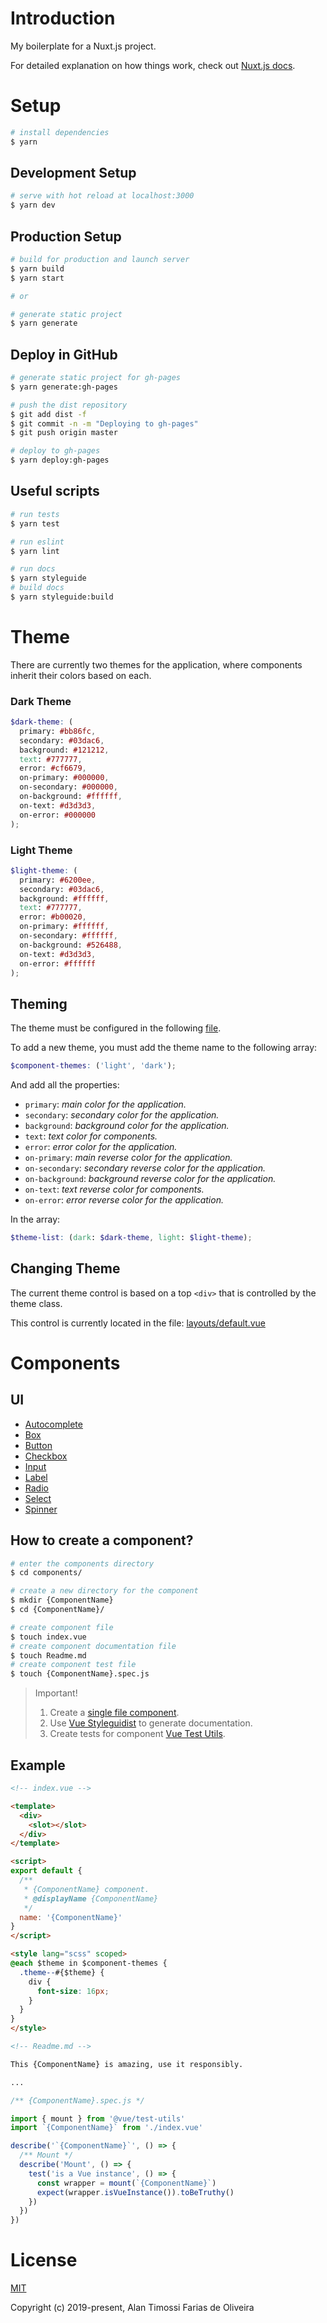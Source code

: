 # Introduction

My boilerplate for a Nuxt.js project.

For detailed explanation on how things work, check out [Nuxt.js docs](https://nuxtjs.org).

# Setup

``` bash
# install dependencies
$ yarn
```

## Development Setup

``` bash
# serve with hot reload at localhost:3000
$ yarn dev
```

## Production Setup

``` bash
# build for production and launch server
$ yarn build
$ yarn start

# or

# generate static project
$ yarn generate
```

## Deploy in GitHub

``` bash
# generate static project for gh-pages
$ yarn generate:gh-pages

# push the dist repository
$ git add dist -f
$ git commit -n -m "Deploying to gh-pages"
$ git push origin master

# deploy to gh-pages
$ yarn deploy:gh-pages

```

## Useful scripts 


``` bash
# run tests
$ yarn test

# run eslint
$ yarn lint

# run docs
$ yarn styleguide
# build docs
$ yarn styleguide:build

```

# Theme

There are currently two themes for the application, where components inherit their colors based on each.

### Dark Theme
```scss
$dark-theme: (
  primary: #bb86fc,
  secondary: #03dac6,
  background: #121212,
  text: #777777,
  error: #cf6679,
  on-primary: #000000,
  on-secondary: #000000,
  on-background: #ffffff,
  on-text: #d3d3d3,
  on-error: #000000
);
```
### Light Theme
```scss
$light-theme: (
  primary: #6200ee,
  secondary: #03dac6,
  background: #ffffff,
  text: #777777,
  error: #b00020,
  on-primary: #ffffff,
  on-secondary: #ffffff,
  on-background: #526488,
  on-text: #d3d3d3,
  on-error: #ffffff
);
```

## Theming

The theme must be configured in the following [file](assets/scss/variables/theme.scss).

To add a new theme, you must add the theme name to the following array:
```scss
$component-themes: ('light', 'dark');
```

And add all the properties:
- `primary`: _main color for the application._
- `secondary`: _secondary color for the application._
- `background`: _background color for the application._
- `text`: _text color for components._
- `error`: _error color for the application._
- `on-primary`: _main reverse color for the application._
- `on-secondary`: _secondary reverse color for the application._
- `on-background`: _background reverse color for the application._
- `on-text`: _text reverse color for components._
- `on-error`: _error reverse color for the application._

In the array:
```scss
$theme-list: (dark: $dark-theme, light: $light-theme);
```

## Changing Theme

The current theme control is based on a top `<div>` that is controlled by the theme class.

This control is currently located in the file: [layouts/default.vue](/layouts/default.vue)

# Components

## UI

- [Autocomplete](/components/ui/Autocomplete)
- [Box](/components/ui/Box)
- [Button](/components/ui/Button)
- [Checkbox](/components/ui/Checkbox)
- [Input](/components/ui/Input)
- [Label](/components/ui/Label)
- [Radio](/components/ui/Radio)
- [Select](/components/ui/Select)
- [Spinner](/components/ui/Spinner)

## How to create a component?

```bash
# enter the components directory
$ cd components/

# create a new directory for the component
$ mkdir {ComponentName}
$ cd {ComponentName}/

# create component file
$ touch index.vue
# create component documentation file
$ touch Readme.md
# create component test file
$ touch {ComponentName}.spec.js
```
> Important!
> 1. Create a [single file component](https://br.vuejs.org/v2/guide/single-file-components.html).
> 2. Use [Vue Styleguidist](https://github.com/vue-styleguidist/vue-styleguidist) to generate documentation.
> 3. Create tests for component [Vue Test Utils](https://vue-test-utils.vuejs.org/guides/testing-single-file-components-with-jest.html).

## Example

```html
<!-- index.vue -->

<template>
  <div>
    <slot></slot>
  </div>
</template>

<script>
export default {
  /**
   * {ComponentName} component.
   * @displayName {ComponentName}
   */
  name: '{ComponentName}'
}
</script>

<style lang="scss" scoped>
@each $theme in $component-themes {
  .theme--#{$theme} {
    div {
      font-size: 16px;
    }
  }
}
</style>
```

```html
<!-- Readme.md -->

This {ComponentName} is amazing, use it responsibly.

...
```

```js
/** {ComponentName}.spec.js */

import { mount } from '@vue/test-utils'
import `{ComponentName}` from './index.vue'

describe('`{ComponentName}`', () => {
  /** Mount */
  describe('Mount', () => {
    test('is a Vue instance', () => {
      const wrapper = mount(`{ComponentName}`)
      expect(wrapper.isVueInstance()).toBeTruthy()
    })
  })
})
```

# License

[MIT](https://opensource.org/licenses/MIT)

Copyright (c) 2019-present, Alan Timossi Farias de Oliveira
